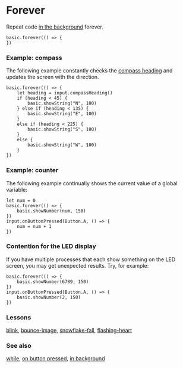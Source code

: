 # Forever

Repeat code [in the background](/reference/control/in-background) forever.

```sig
basic.forever(() => {
})
```

### Example: compass

The following example constantly checks the [compass heading](/reference/input/compass-heading) and updates the screen with the direction.

```blocks
basic.forever(() => {
    let heading = input.compassHeading()
    if (heading < 45) {
        basic.showString("N", 100)
    } else if (heading < 135) {
        basic.showString("E", 100)
    }
    else if (heading < 225) {
        basic.showString("S", 100)
    }
    else {
        basic.showString("W", 100)
    }
})
```

### Example: counter

The following example continually shows the current value of a global variable:

```blocks
let num = 0
basic.forever(() => {
    basic.showNumber(num, 150)
})
input.onButtonPressed(Button.A, () => {
    num = num + 1
})
```

### Contention for the LED display

If you have multiple processes that each show something on the LED screen, you may get unexpected results. Try, for example:

```blocks
basic.forever(() => {
    basic.showNumber(6789, 150)
})
input.onButtonPressed(Button.A, () => {
    basic.showNumber(2, 150)
})
```

### Lessons

[blink](/lessons/blink), [bounce-image](/lessons/bounce-image),  [snowflake-fall](/lessons/snowflake-fall), [flashing-heart](/lessons/flashing-heart)

### See also

[while](/reference/loops/while), [on button pressed](/reference/input/on-button-pressed), [in background](/reference/control/in-background)

